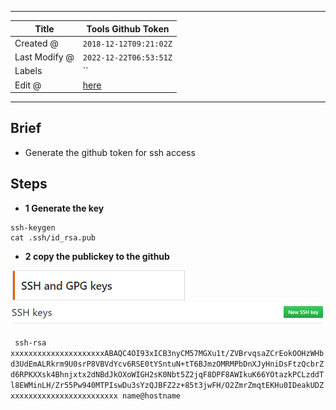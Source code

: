 -----

| Title         | Tools Github Token                                   |
| ------------- | ---------------------------------------------------- |
| Created @     | `2018-12-12T09:21:02Z`                               |
| Last Modify @ | `2022-12-22T06:53:51Z`                               |
| Labels        | \`\`                                                 |
| Edit @        | [here](https://github.com/junxnone/xwiki/issues/123) |

-----

## Brief

  - Generate the github token for ssh access

## Steps

  - **1 Generate the key**

<!-- end list -->

    ssh-keygen
    cat .ssh/id_rsa.pub

  - **2 copy the publickey to the github**

![image](media/f34e3c9fdd1a10088ffbe77d70e7ada6c4940f40.png)
![image](media/62a89d5718390492bbd31ae8f5e6075736ee1b3a.png)

`  ssh-rsa
xxxxxxxxxxxxxxxxxxxxxABAQC4OI93xICB3nyCM57MGXu1t/ZVBrvqsaZCrEokOOHzWHbd3UdEmALRkrm9U0srP8VBVdYcv6RSE0tYSntuN+tT6BJmzOMRMPbDnXJyHniDsFtzQcbrZd6RPKXXsk4Bhnjxtx2dNBdJkOXoWIGH2sK0Nbt5Z2jqF8DPF8AWIkuK66YOtazkPCLzddTl8EWMinLH/Zr55Pw940MTPIswDu3sYzQJBFZ2z+85t3jwFH/O2ZmrZmqtEKHu0IDeakUDZxxxxxxxxxxxxxxxxxxxxxxxx
name@hostname `
